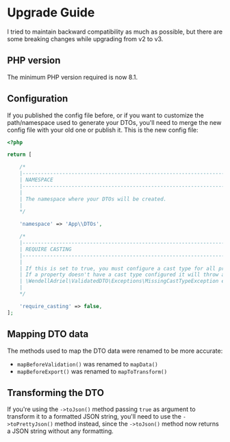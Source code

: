 # Upgrade Guide

I tried to maintain backward compatibility as much as possible, but there are some breaking changes while
upgrading from v2 to v3.

## PHP version

The minimum PHP version required is now 8.1.

## Configuration

If you published the config file before, or if you want to customize the path/namespace used to generate your DTOs,
you'll need to merge the new config file with your old one or publish it. This is the new config file:

```php
<?php

return [

    /*
    |--------------------------------------------------------------------------
    | NAMESPACE
    |--------------------------------------------------------------------------
    |
    | The namespace where your DTOs will be created.
    |
    */

    'namespace' => 'App\\DTOs',

    /*
    |--------------------------------------------------------------------------
    | REQUIRE CASTING
    |--------------------------------------------------------------------------
    |
    | If this is set to true, you must configure a cast type for all properties of your DTOs.
    | If a property doesn't have a cast type configured it will throw a
    | \WendellAdriel\ValidatedDTO\Exceptions\MissingCastTypeException exception
    |
    */

    'require_casting' => false,
];
```

## Mapping DTO data

The methods used to map the DTO data were renamed to be more accurate:

- `mapBeforeValidation()` was renamed to `mapData()`
- `mapBeforeExport()` was renamed to `mapToTransform()`

## Transforming the DTO

If you're using the `->toJson()` method passing `true` as argument to transform it to a formatted JSON string, you'll
need to use the `->toPrettyJson()` method instead, since the `->toJson()` method now returns a JSON string without any
formatting.
